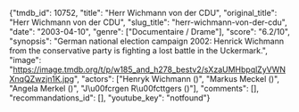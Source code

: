 {"tmdb_id": 10752, "title": "Herr Wichmann von der CDU", "original_title": "Herr Wichmann von der CDU", "slug_title": "herr-wichmann-von-der-cdu", "date": "2003-04-10", "genre": ["Documentaire / Drame"], "score": "6.2/10", "synopsis": "German national election campaign 2002: Henrick Wichmann from the conservative party is fighting a lost battle in the Uckermark.", "image": "https://image.tmdb.org/t/p/w185_and_h278_bestv2/sXzaUMHbpqlZyVWNXnqQZwzjn1K.jpg", "actors": ["Henryk Wichmann ()", "Markus Meckel ()", "Angela Merkel ()", "J\u00fcrgen R\u00fcttgers ()"], "comments": [], "recommandations_id": [], "youtube_key": "notfound"}